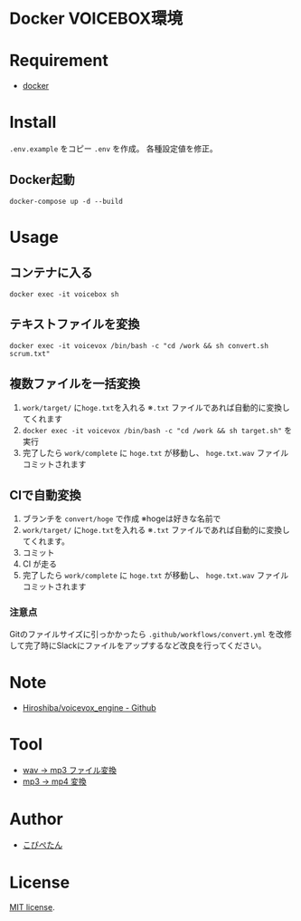 # Docker VOICEBOX環境

# Requirement
* [docker](https://www.docker.com/)

# Install
`.env.example` をコピー `.env` を作成。
各種設定値を修正。

## Docker起動
```
docker-compose up -d --build
```

# Usage

## コンテナに入る
```
docker exec -it voicebox sh
```

## テキストファイルを変換
```
docker exec -it voicevox /bin/bash -c "cd /work && sh convert.sh scrum.txt"
```
## 複数ファイルを一括変換
1. `work/target/` に`hoge.txt`を入れる ※`.txt` ファイルであれば自動的に変換してくれます
2. `docker exec -it voicevox /bin/bash -c "cd /work && sh target.sh"` を実行
5. 完了したら `work/complete` に `hoge.txt` が移動し、 `hoge.txt.wav` ファイルコミットされます

## CIで自動変換

1. ブランチを `convert/hoge` で作成 ※hogeは好きな名前で
2. `work/target/` に`hoge.txt`を入れる ※`.txt` ファイルであれば自動的に変換してくれます。
3. コミット
4. CI が走る
5. 完了したら `work/complete` に `hoge.txt` が移動し、 `hoge.txt.wav` ファイルコミットされます

### 注意点
Gitのファイルサイズに引っかかったら `.github/workflows/convert.yml` を改修して完了時にSlackにファイルをアップするなど改良を行ってください。

# Note
* [Hiroshiba/voicevox_engine - Github](https://github.com/Hiroshiba/voicevox_engine)

# Tool
* [wav → mp3 ファイル変換](https://online-audio-converter.com/ja/)
* [mp3 → mp4 変換](https://www.oneimagevideo.com/)


# Author
* [こぴぺたん](https://twitter.com/c_a_p_engineer)

# License
[MIT license](https://en.wikipedia.org/wiki/MIT_License).
